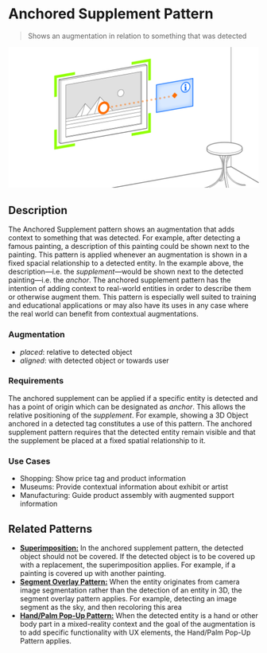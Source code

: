 # Anchored Supplement Pattern

> Shows an augmentation in relation to something that was detected

![Example of Anchored Supplement Pattern](images/AchoredSupplement.png)

## Description
The Anchored Supplement pattern shows an augmentation that adds context to something that was detected. For example, after detecting a famous painting, a description of this painting could be shown next to the painting.
This pattern is applied whenever an augmentation is shown in a fixed spacial relationship to a detected entity. In the example above, the description—i.e. the _supplement_—would be shown next to the detected painting—i.e. the _anchor_.  The anchored supplement pattern has the intention of adding context to real-world entities in order to describe them or otherwise augment them.
This pattern is especially well suited to training and educational applications or may also have its uses in any case where the real world can benefit from contextual augmentations.

### Augmentation
- _placed_: relative to detected object
- _aligned_: with detected object or towards user

### Requirements
The anchored supplement can be applied if a specific entity is detected and has a point of origin which can be designated as _anchor_. This allows the relative positioning of the _supplement_. For example, showing a 3D Object anchored in a detected tag constitutes a use of this pattern. 
The anchored supplement pattern requires that the detected entity remain visible and that the supplement be placed at a fixed spatial relationship to it.

### Use Cases
- Shopping: Show price tag and product information
- Museums: Provide contextual information about exhibit or artist
- Manufacturing: Guide product assembly with augmented support information

## Related Patterns
- [**Superimposition:**](superimposition.md) In the anchored supplement pattern, the detected object should not be covered. If the detected object is to be covered up with a replacement, the superimposition applies. For example, if a painting is covered up with another painting.
- [**Segment Overlay Pattern:**](segment-overlay.md) When the entity originates from camera image segmentation rather than the detection of an entity in 3D, the segment overlay pattern applies. For example, detecting an image segment as the sky, and then recoloring this area 
- [**Hand/Palm Pop-Up Pattern:**](hand-palm-popup.md) When the detected entity is a hand or other body part in a mixed-reality context and the goal of the augmentation is to add specific functionality with UX elements, the Hand/Palm Pop-Up Pattern applies.

